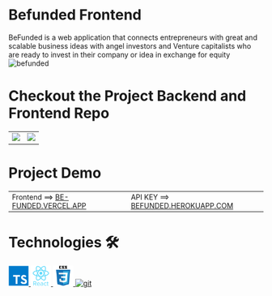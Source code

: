 # Befunded Frontend 

 BeFunded is a web application that connects entrepreneurs with great and scalable business ideas with angel investors and Venture capitalists who are ready to invest in their company or idea in exchange for equity
 ![befunded](https://user-images.githubusercontent.com/100171190/202894029-c32d9ab0-119a-4ee3-a3a6-e80638388403.PNG)

 # Checkout the Project Backend and Frontend Repo
  <table>
  <tr >
     <td>
      <a href="https://github.com/emilance/befunded"><img src="https://github-readme-stats.vercel.app/api/pin/?username=emilance&repo=befunded" /></a>
    </td>
    <td>
      <a href="https://github.com/adelabuadeleke/befunded"><img src="https://github-readme-stats.vercel.app/api/pin/?username=adelabuadeleke&repo=befunded" /></a>
    </td>
   
  </tr>
  </table>
  
  # Project Demo
   <table>
      <tr >
        <td>
                Frontend
                ==> <a href="https://be-funded.vercel.app">BE-FUNDED.VERCEL.APP<a/>
        </td>
        <td>
               API KEY
               ==> <a href="https://befunded.herokuapp.com">BEFUNDED.HEROKUAPP.COM<a/>
            </td>
      </tr>
 </table>
  
   # Technologies    :hammer_and_wrench:  
<div>
 <a href="https://www.typescriptlang.org/" target="_blank" rel="noreferrer"> <img src="https://raw.githubusercontent.com/devicons/devicon/master/icons/typescript/typescript-original.svg" alt="typescript" width="40" height="40"/> </a> 
  <a href="https://reactjs.org/" target="_blank" rel="noreferrer"> <img src="https://raw.githubusercontent.com/devicons/devicon/master/icons/react/react-original-wordmark.svg" alt="react" width="40" height="40"/> </a> 
   <a href="https://www.w3schools.com/css/" target="_blank" rel="noreferrer"> <img src="https://raw.githubusercontent.com/devicons/devicon/master/icons/css3/css3-original-wordmark.svg" alt="css3" width="40" height="40"/> </a> 
  <a href="https://git-scm.com/" target="_blank" rel="noreferrer"> <img src="https://www.vectorlogo.zone/logos/git-scm/git-scm-icon.svg" alt="git" width="40" height="40"/> </a> 
</div>
